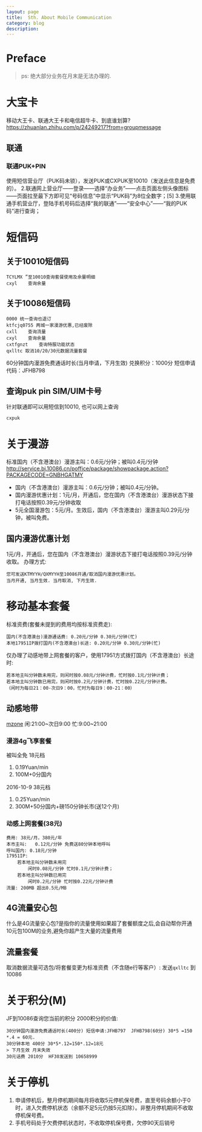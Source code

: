 ```yaml
---
layout: page
title:	Sth. About Mobile Communication
category: blog
description:
---
```

# Preface
> ps: 绝大部分业务在月末是无法办理的.

# 大宝卡
移动大王卡、联通大王卡和电信超牛卡、到底谁划算?
https://zhuanlan.zhihu.com/p/24249217?from=groupmessage

## 联通
### 联通PUK+PIN
使用短信营业厅（PUK码未锁），发送PUK或CXPUK至10010（发送此信息是免费的）。
2.联通网上营业厅——登录——选择“办业务”——点击页面左侧头像图标——页面拉至最下方即可见“号码信息”中显示“PUK码”为8位全数字；[5] 
3.使用联通手机营业厅，登陆手机号码后选择“我的联通”——“安全中心”——“我的PUK码”进行查询；

# 短信码
## 关于10010短信码
    TCYLMX ”至10010查询套餐使用及余量明细
	cxyl	查询余量
## 关于10086短信码

	0000 统一查询也退订
	ktfcjq0755 两城一家漫游优惠,已经废除
	cxll	查询流量
	cxyl	查询余量
	cxtfgnzt	查询特服功能状态
	qxlltc 取消10/20/30元数据流量套餐

60分钟国内漫游免费通话时长(当月申请，下月生效)
	兑换积分：1000分
	短信申请代码：JFHB798

## 查询puk pin SIM/UIM卡号
针对联通即可以用短信到10010, 也可以网上查询

    cxpuk

# 关于漫游
标准国内（不含港澳台）漫游主叫：0.6元/分钟；被叫0.4元/分钟
http://service.bj.10086.cn/poffice/package/showpackage.action?PACKAGECODE=GNBHGATMY

- 国内（不含港澳台）漫游主叫：0.6元/分钟；被叫0.4元/分钟。
- 国内漫游优惠计划：1元/月，开通后，您在国内（不含港澳台）漫游状态下接打电话按照0.39元/分钟收取
- 5元全国漫游包：5元/月。生效后，国内（不含港澳台）漫游主叫0.29元/分钟，被叫免费。

## 国内漫游优惠计划
1元/月，开通后，您在国内（不含港澳台）漫游状态下接打电话按照0.39元/分钟收取。
办理方式:

	您可发送KTMYYH/QXMYYH至10086开通/取消国内漫游优惠计划。
	当月开通, 当月生效. 当月取消, 下月生效.

# 移动基本套餐
标准资费(套餐未提到的费用均按标准资费走):

	国内(不含港澳台)漫游通话费:	0.20元/分钟 0.30元/分钟(忙)
	本地17951IP拨打国内(不含港澳台)长途: 0.20元/分钟 0.30元/分钟(忙)

仅办理了动感地带上网套餐的客户，使用17951方式拨打国内（不含港澳台）长途时:

    若本地主叫分钟数未用完，则闲时按0.08元/分钟计费，忙时按0.1元/分钟计费；
    若本地主叫分钟数已用完，则闲时按0.2元/分钟计费，忙时按0.22元/分钟计费。
    （闲时为每日21：00-次日9：00，忙时为每日9：00-21：00）

## 动感地带
[mzone](http://service.bj.10086.cn/poffice/package/showpackage.action?from=bj&PACKAGECODE=MZONEJCTC&isCheck=1&smartID=5122944242)
闲:21:00~次日9:00	忙:9:00~21:00

### 漫游4g飞享套餐
被叫全免
18元档
1. 0.19Yuan/min
2. 100M+0分国内

2016-10-9
38元档
1. 0.25Yuan/min
2. 300M+50分国内+磅150分钟长市(送12个月)

### 动感上网套餐(38元)

	费用:	38元/月，380元/年
	本市主叫:	0.12元/分钟 免费送80分钟本地呼叫
	呼叫国内: 0.18元/分钟
	17951IP:
		若本地主叫分钟数未用完
			闲时0.08元/分钟 忙时0.1元/分钟计费；
		若本地主叫分钟数已用完
			闲时0.2元/分钟 忙时按0.22元/分钟计费
	流量:	200MB 超出0.5元/MB

## 4G流量安心包
什么是4G流量安心包?是指你的流量使用如果超了套餐额度之后,会自动帮你开通10元包100M的业务,避免你超产生大量的流量费用

## 流量套餐
取消数据流量可选包/将套餐变更为标准资费（不含随e行等客户）:
 发送`qxlltc` 到10086

# 关于积分(M)
JF到10086查询您当前的积分
2000积分的价值:

	30分钟国内漫游免费通话时长(400分) 短信申请:JFHB797  JFHB798(60分) 30*5 =150 *.4 = 60元.
	30分钟本地 400分 30*5*.12=150*.12=18元
	> 下月生效 月末失效
	30元话费 2010分  HF30发送到 10658999

# 关于停机
1. 申请停机后，整月停机期间每月将收取5元停机保号费，直至号码余额小于0时，进入欠费停机状态（余额不足5元仍按5元扣除）。非整月停机期间不收取停机保号费。
2. 手机号码处于欠费停机状态时，不收取停机保号费，欠停90天后销号